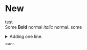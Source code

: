 # New

test  
Some **Bold** normal *italic* normal.
some
<details>
<summary>
Adding one line.
</summary>
A veeeeeeeeerrrrrrrrrrrrryyyyyyyyyyyyyy loOOOOOOOOOOOOOOOOOOOooooooooooooonnnnnnnnnnnnnnnnngggggggggggggggggggg line.
</details>

<math><mtext>some</mtext></math>
